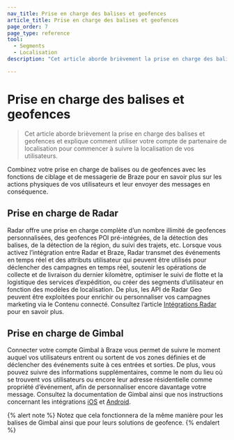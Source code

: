 ```yaml
---
nav_title: Prise en charge des balises et geofences
article_title: Prise en charge des balises et geofences
page_order: 7
page_type: reference
tool: 
  - Segments
  - Localisation
description: "Cet article aborde brièvement la prise en charge des balises et geofences et explique comment utiliser votre compte de partenaire de localisation pour commencer à suivre la localisation de vos utilisateurs."

---
```


# Prise en charge des balises et geofences

> Cet article aborde brièvement la prise en charge des balises et geofences et explique comment utiliser votre compte de partenaire de localisation pour commencer à suivre la localisation de vos utilisateurs.

Combinez votre prise en charge de balises ou de geofences avec les fonctions de ciblage et de messagerie de Braze pour en savoir plus sur les actions physiques de vos utilisateurs et leur envoyer des messages en conséquence.

## Prise en charge de Radar

Radar offre une prise en charge complète d’un nombre illimité de geofences personnalisées, des geofences POI pré-intégrées, de la détection des balises, de la détection de la région, du suivi des trajets, etc. Lorsque vous activez l’intégration entre Radar et Braze, Radar transmet des événements en temps réel et des attributs utilisateur qui peuvent être utilisés pour déclencher des campagnes en temps réel, soutenir les opérations de collecte et de livraison du dernier kilomètre, optimiser le suivi de flotte et la logistique des services d’expédition, ou créer des segments d’utilisateur en fonction des modèles de localisation. De plus, les API de Radar Geo peuvent être exploitées pour enrichir ou personnaliser vos campagnes marketing via le Contenu connecté. Consultez l’article [Intégrations Radar]({{site.baseurl}}/partners/message_personalization/location/radar/#radar) pour en savoir plus.

## Prise en charge de Gimbal

Connecter votre compte Gimbal à Braze vous permet de suivre le moment auquel vos utilisateurs entrent ou sortent de vos zones définies et de déclencher des événements suite à ces entrées et sorties. De plus, vous pouvez suivre des informations supplémentaires, comme le nom du lieu où se trouvent vos utilisateurs ou encore leur adresse résidentielle comme propriété d’événement, afin de personnaliser encore davantage votre message. Consultez la documentation de Gimbal ainsi que nos instructions concernant les intégrations [iOS][1] et [Android][2]. 

{% alert note %}
Notez que cela fonctionnera de la même manière pour les balises de Gimbal ainsi que pour leurs solutions de geofence.
{% endalert %}

[1]: {{site.baseurl}}/developer_guide/platform_integration_guides/ios/advanced_use_cases/beacon_integration/
[2]: {{site.baseurl}}/developer_guide/platform_integration_guides/android/advanced_use_cases/beacon_integration/#beacon-integration
